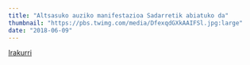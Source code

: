 ```yaml
---
title: "Altsasuko auziko manifestazioa Sadarretik abiatuko da"
thumbnail: "https://pbs.twimg.com/media/DfexqdGXkAAIFSl.jpg:large"
date: "2018-06-09"
---
```

[Irakurri](https://guaixe.eus/altsasu/1528532050215-altsasuko-auziko-manifestazioa-sadarretik-abiatuko-da)
